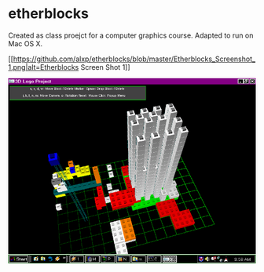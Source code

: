 # etherblocks

Created as class proejct for a computer graphics course. Adapted to run on Mac OS X.

[[https://github.com/alxp/etherblocks/blob/master/Etherblocks_Screenshot_1.png|alt=Etherblocks Screen Shot 1]]

![EtherBlocks Screen Shot 1](https://raw.githubusercontent.com/alxp/etherblocks/master/Etherblocks_Screenshot_1.png)